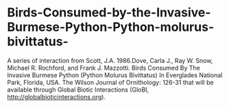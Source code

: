 # Birds-Consumed-by-the-Invasive-Burmese-Python-Python-molurus-bivittatus-
A series of interaction from Scott, J.A. 1986.Dove, Carla J., Ray W. Snow, Michael R. Rochford, and Frank J. Mazzotti. Birds Consumed By The Invasive Burmese Python (Python Molurus Bivittatus) In Everglades National Park, Florida, USA. The Wilson Journal of Ornithology: 126-31 that will be available through Global Biotic Interactions (GloBI, http://globalbioticinteractions.org).
